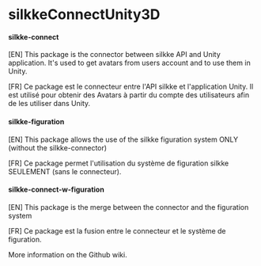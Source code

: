 # silkkeConnectUnity3D

#### silkke-connect 
[EN] This package is the connector between silkke API and Unity application. It's used to get avatars from users account and to use them in Unity.

[FR] Ce package est le connecteur entre l'API silkke et l'application Unity. Il est utilisé pour obtenir des Avatars à partir du compte des utilisateurs afin de les utiliser dans Unity.

#### silkke-figuration
[EN] This package allows the use of the silkke figuration system ONLY (without the silkke-connector)

[FR] Ce package permet l'utilisation du système de figuration silkke SEULEMENT (sans le connecteur).

#### silkke-connect-w-figuration
[EN] This package is the merge between the connector and the figuration system

[FR] Ce package est la fusion entre le connecteur et le système de figuration.

More information on the Github wiki.
